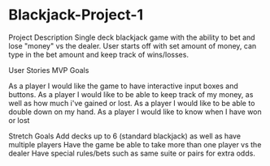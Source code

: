 # Blackjack-Project-1

Project Description
Single deck blackjack game with the ability to bet and lose "money" vs the dealer. User starts off with set amount of money, can type in the bet amount and keep track of wins/losses.



User Stories
MVP Goals

As a player I would like the game to have interactive input boxes and buttons.
As a player I would like to be able to keep track of my money, as well as how much i've gained or lost.
As a player I would like to be able to double down on my hand.
As a player I would like to know when I have won or lost

Stretch Goals
Add decks up to 6 (standard blackjack) as well as have multiple players
Have the game be able to take more than one player vs the dealer
Have special rules/bets such as same suite or pairs for extra odds.
